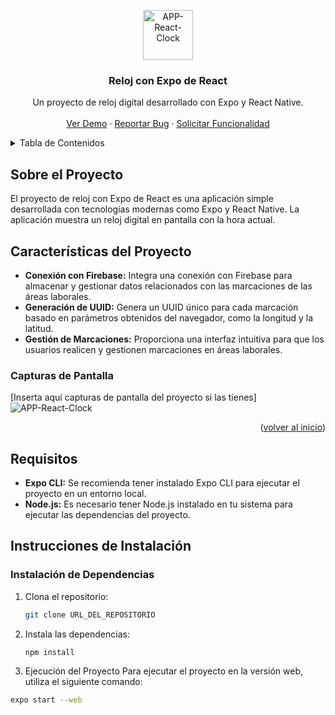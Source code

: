 <!-- Mejora de compatibilidad del enlace de vuelta al inicio: Ver: https://github.com/othneildrew/Best-README-Template/pull/73 -->
<a name="readme-top"></a>
<!--
*** ¡Gracias por revisar la mejor plantilla de README! Si tienes una sugerencia
*** que podría mejorar esto, por favor haz un fork del repositorio y crea un pull request
*** o simplemente abre un issue con la etiqueta "enhancement".
*** ¡No olvides darle una estrella al proyecto!
*** ¡Gracias de nuevo! Ahora ve y crea algo ASOMBROSO! :D
-->


<!-- LOGO DEL PROYECTO -->
<div align="center">
  <a href="https://github.com/guillermo-gordon18-2000/APP-EXPO-React-Clock">
    <img src="https://github.com/guillermo-gordon18-2000/APP-EXPO-React-Clock/assets/83618044/6eee3297-8356-480d-98a9-7fa1f02a451c" alt="APP-React-Clock" width="80" height="80">
  </a>

  <h3 align="center">Reloj con Expo de React</h3>

  <p align="center">
    Un proyecto de reloj digital desarrollado con Expo y React Native.
    <br />
    <br />
    <a href="https://github.com/guillermo-gordon18-2000/APP-EXPO-React-Clock">Ver Demo</a>
    ·
    <a href="https://github.com/guillermo-gordon18-2000/APP-EXPO-React-Clock/issues/new?labels=bug&template=bug-report---.md">Reportar Bug</a>
    ·
    <a href="https://github.com/guillermo-gordon18-2000/APP-EXPO-React-Clock/issues/new?labels=enhancement&template=feature-request---.md">Solicitar Funcionalidad</a>
  </p>
</div>

<!-- TABLA DE CONTENIDOS -->
<details>
  <summary>Tabla de Contenidos</summary>
  <ol>
    <li>
      <a href="#sobre-el-proyecto">Sobre el Proyecto</a>
      <ul>
        <li><a href="#características-del-proyecto">Características del Proyecto</a></li>
        <li><a href="#capturas-de-pantalla">Capturas de Pantalla</a></li>
      </ul>
    </li>
    <li>
      <a href="#requisitos">Requisitos</a>
    </li>
    <li>
      <a href="#instrucciones-de-instalación">Instrucciones de Instalación</a>
      <ul>
        <li><a href="#instalación-de-dependencias">Instalación de Dependencias</a></li>
        <li><a href="#ejecución-del-proyecto">Ejecución del Proyecto</a></li>
      </ul>
    </li>
    <li><a href="#contribuyendo">Contribuyendo</a></li>
    <li><a href="#licencia">Licencia</a></li>
    <li><a href="#contacto">Contacto</a></li>
  </ol>
</details>

<!-- SOBRE EL PROYECTO -->
## Sobre el Proyecto

El proyecto de reloj con Expo de React es una aplicación simple desarrollada con tecnologías modernas como Expo y React Native. La aplicación muestra un reloj digital en pantalla con la hora actual.

## Características del Proyecto

- **Conexión con Firebase:** Integra una conexión con Firebase para almacenar y gestionar datos relacionados con las marcaciones de las áreas laborales.
- **Generación de UUID:** Genera un UUID único para cada marcación basado en parámetros obtenidos del navegador, como la longitud y la latitud.
- **Gestión de Marcaciones:** Proporciona una interfaz intuitiva para que los usuarios realicen y gestionen marcaciones en áreas laborales.


### Capturas de Pantalla

[Inserta aquí capturas de pantalla del proyecto si las tienes]
![APP-React-Clock](https://github.com/guillermo-gordon18-2000/APP-EXPO-React-Clock/assets/83618044/6eee3297-8356-480d-98a9-7fa1f02a451c)

<p align="right">(<a href="#readme-top">volver al inicio</a>)</p>

## Requisitos

- **Expo CLI:** Se recomienda tener instalado Expo CLI para ejecutar el proyecto en un entorno local.
- **Node.js:** Es necesario tener Node.js instalado en tu sistema para ejecutar las dependencias del proyecto.

## Instrucciones de Instalación

### Instalación de Dependencias

1. Clona el repositorio:

   ```sh
   git clone URL_DEL_REPOSITORIO

2. Instala las dependencias:
   ```sh
   npm install
3. Ejecución del Proyecto
  Para ejecutar el proyecto en la versión web, utiliza el siguiente comando:
```sh
expo start --web

   
   
